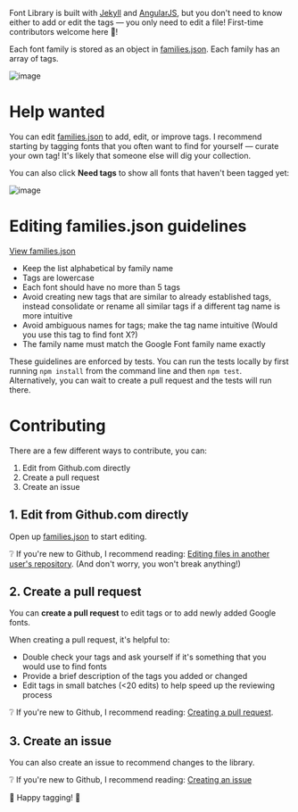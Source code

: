 Font Library is built with [Jekyll](http://jekyllrb.com/) and [AngularJS](https://angularjs.org/), but you don't need to know either to add or edit the tags &mdash; you only need to edit a file! First-time contributors welcome here :tada:!

Each font family is stored as an object in [families.json](families.json). Each family has an array of tags.

![image](https://cloud.githubusercontent.com/assets/2180540/17084462/722b9f52-518c-11e6-97bb-b3f710395542.png)

# Help wanted

You can edit [families.json](families.json) to add, edit, or improve tags. I recommend starting by tagging fonts that you often want to find for yourself &mdash; curate your own tag! It's likely that someone else will dig your collection.

You can also click **Need tags** to show all fonts that haven't been tagged yet:

![image](https://cloud.githubusercontent.com/assets/2180540/15269030/612cc00e-19c0-11e6-85c1-24f5fd07f717.png)

# Editing families.json guidelines

[View families.json](families.json)

* Keep the list alphabetical by family name
* Tags are lowercase
* Each font should have no more than 5 tags
* Avoid creating new tags that are similar to already established tags, instead consolidate or rename all similar tags if a different tag name is more intuitive
* Avoid ambiguous names for tags; make the tag name intuitive (Would you use this tag to find font X?)
* The family name must match the Google Font family name exactly

These guidelines are enforced by tests. You can run the tests locally by first running `npm install` from the command line and then `npm test`. Alternatively, you can wait to create a pull request and the tests will run there. 

# Contributing

There are a few different ways to contribute, you can:

1. Edit from Github.com directly
2. Create a pull request
3. Create an issue

## 1. Edit from Github.com directly

Open up [families.json](https://github.com/katydecorah/font-library/blob/gh-pages/families.json) to start editing.

:grey_question: If you're new to Github, I recommend reading: [Editing files in another user's repository](https://help.github.com/articles/editing-files-in-another-user-s-repository/). (And don't worry, you won't break anything!)

## 2. Create a pull request

You can **create a pull request** to edit tags or to add newly added Google fonts.

When creating a pull request, it's helpful to:

* Double check your tags and ask yourself if it's something that you would use to find fonts
* Provide a brief description of the tags you added or changed
* Edit tags in small batches (<20 edits) to help speed up the reviewing process

:grey_question: If you're new to Github, I recommend reading: [Creating a pull request](https://help.github.com/articles/creating-a-pull-request/). 

## 3. Create an issue

You can also create an issue to recommend changes to the library.

:grey_question: If you're new to Github, I recommend reading: [Creating an issue](https://help.github.com/articles/creating-an-issue/) 


💜 Happy tagging! 💜

